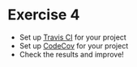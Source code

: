 # Exercise 4

* Set up [Travis CI](https://travis-ci.org) for your project
* Set up [CodeCov](https://codecov.io/) for your project
* Check the results and improve!
